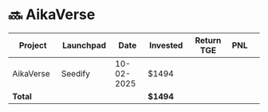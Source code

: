 # 🔜 AikaVerse



<table data-full-width="true"><thead><tr><th width="152">Project</th><th width="138">Launchpad</th><th width="132">Date</th><th width="133">Invested</th><th width="176">Return TGE </th><th>PNL</th><th></th></tr></thead><tbody><tr><td>AikaVerse</td><td>Seedify</td><td>10-02-2025</td><td>$1494</td><td></td><td></td><td></td></tr><tr><td><strong>Total</strong></td><td></td><td></td><td><strong>$1494</strong></td><td></td><td></td><td></td></tr></tbody></table>

